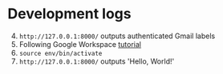 # Development logs
4. `http://127.0.0.1:8000/` outputs authenticated Gmail labels
3. Following Google Workspace [tutorial](https://developers.google.com/gmail/api/quickstart/python)
2. `source env/bin/activate`
1. `http://127.0.0.1:8000/` outputs 'Hello, World!'
